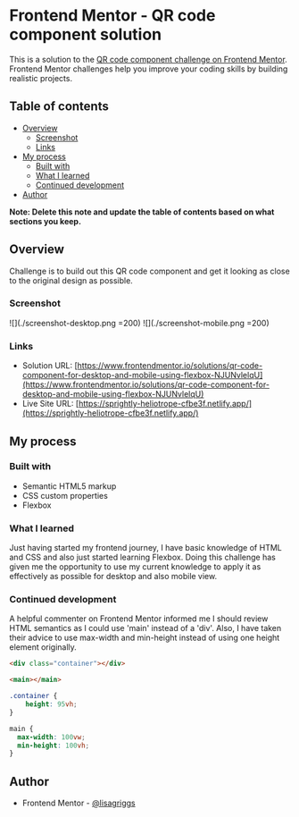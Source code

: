 # Frontend Mentor - QR code component solution

This is a solution to the [QR code component challenge on Frontend Mentor](https://www.frontendmentor.io/challenges/qr-code-component-iux_sIO_H). Frontend Mentor challenges help you improve your coding skills by building realistic projects.

## Table of contents

- [Overview](#overview)
  - [Screenshot](#screenshot)
  - [Links](#links)
- [My process](#my-process)
  - [Built with](#built-with)
  - [What I learned](#what-i-learned)
  - [Continued development](#continued-development)
- [Author](#author)

**Note: Delete this note and update the table of contents based on what sections you keep.**

## Overview

Challenge is to build out this QR code component and get it looking as close to the original design as possible.

### Screenshot

![](./screenshot-desktop.png =200)
![](./screenshot-mobile.png =200)

### Links

- Solution URL: [https://www.frontendmentor.io/solutions/qr-code-component-for-desktop-and-mobile-using-flexbox-NJUNvlelqU](https://www.frontendmentor.io/solutions/qr-code-component-for-desktop-and-mobile-using-flexbox-NJUNvlelqU)
- Live Site URL: [https://sprightly-heliotrope-cfbe3f.netlify.app/](https://sprightly-heliotrope-cfbe3f.netlify.app/)

## My process

### Built with

- Semantic HTML5 markup
- CSS custom properties
- Flexbox

### What I learned

Just having started my frontend journey, I have basic knowledge of HTML and CSS and also just started learning Flexbox. Doing this challenge has given me the opportunity to use my current knowledge to apply it as effectively as possible for desktop and also mobile view.

### Continued development

A helpful commenter on Frontend Mentor informed me I should review HTML semantics as I could use 'main' instead of a 'div'. Also, I have taken their advice to use max-width and min-height instead of using one height element originally.

```HTML original code
<div class="container"></div>
```

```HTML updated code
<main></main>
```

```CSS original code
.container {
    height: 95vh;
}
```

```CSS updated code
main {
  max-width: 100vw;
  min-height: 100vh;
}
```

## Author

- Frontend Mentor - [@lisagriggs](https://www.frontendmentor.io/profile/lisagriggs)
